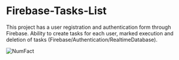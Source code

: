 # Firebase-Tasks-List

This project has a user registration and authentication form through Firebase. Ability to create tasks for each user, marked execution and deletion of tasks (Firebase/Authentication/RealtimeDatabase). 

![NumFact](https://github.com/edwardivash/Firebase-Tasks-List/blob/master/TasksList.gif)
